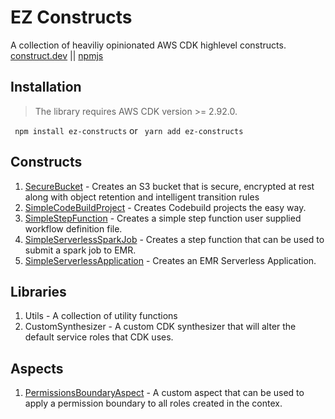 # EZ Constructs 
A collection of heaviliy opinionated AWS CDK highlevel constructs. 
[construct.dev](https://constructs.dev/packages/ez-constructs/) || [npmjs](https://www.npmjs.com/package/ez-constructs)

## Installation
> The library requires AWS CDK version >= 2.92.0.

` npm install ez-constructs` or ` yarn add ez-constructs`

## Constructs
1. [SecureBucket](src/secure-bucket) - Creates an S3 bucket that is secure, encrypted at rest along with object retention and intelligent transition rules
2. [SimpleCodeBuildProject](src/codebuild-ci) - Creates Codebuild projects the easy way. 
3. [SimpleStepFunction](src/stepfunctions) - Creates a simple step function user supplied workflow definition file.
4. [SimpleServerlessSparkJob](src/stepfunctions#simpleserverlesssparkjob) - Creates a step function that can be used to submit a spark job to EMR.
5. [SimpleServerlessApplication](src/emr) - Creates an EMR Serverless Application.

## Libraries
1. Utils - A collection of utility functions
2. CustomSynthesizer - A custom CDK synthesizer that will alter the default service roles that CDK uses. 

## Aspects
1. [PermissionsBoundaryAspect](src/aspects) - A custom aspect that can be used to apply a permission boundary to all roles created in the contex.